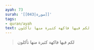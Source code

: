 ```yaml
---
ayah: 73
surah: '[[043|سورة]]'
tags:
- quran/ayah
text: لكم فيها فاكهة كثيرة منها تأكلون
---
```

> لكم فيها فاكهة كثيرة منها تأكلون
